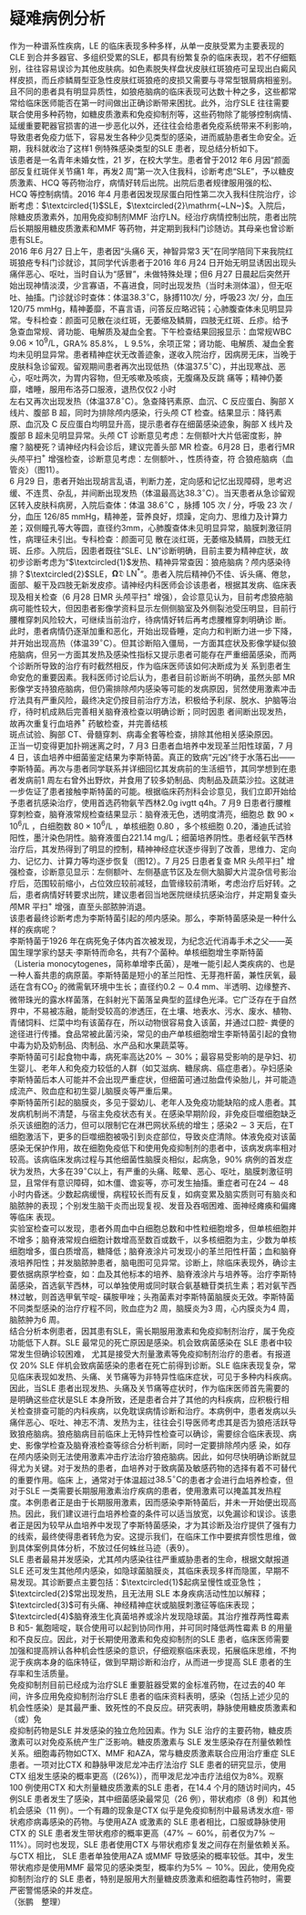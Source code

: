 # 疑难病例分析  
作为一种谱系性疾病，LE 的临床表现多种多样，从单一皮肤受累为主要表现的CLE 到合并多器官、多组织受累的SLE，都具有纷繁复杂的临床表现，若不仔细甄别，往往容易误诊为其他皮肤病。如色素脱失样盘状皮肤红斑狼疮可呈现出白癜风样皮损，而丘疹鳞屑型亚急性皮肤红斑狼疮的皮损又需要与寻常型银屑病相鉴别。且不同的患者具有明显异质性，如狼疮脑病的临床表现可达数十种之多，这些都常常给临床医师能否在第一时间做出正确诊断带来困扰。此外，治疗SLE 往往需要联合使用多种药物，如糖皮质激素和免疫抑制剂等，这些药物除了能够控制病情、延缓重要靶器官损害的进一步恶化以外，还往往会给患者免疫系统带来不利影响，导致患者免疫力低下，容易发生各种少见类型的感染，进而威胁患者生命安全。近期，我科就收治了这样1 例特殊感染类型的SLE 患者，现总结分析如下。  
该患者是一名青年未婚女性，21 岁，在校大学生。患者曾于2012 年6 月因“颜面部反复红斑伴关节痛1 年，再发2 周”第一次入住我科，诊断考虑“SLE”，予以糖皮质激素、HCQ 等药物治疗，病情好转后出院。出院后患者规律服用强的松、 HCQ 等控制病情。2016 年4 月患者因发现尿蛋白阳性第二次入我科住院治疗，诊断考虑：$\textcircled{1}$SLE，$\textcircled{2}\mathrm{~LN~}$。入院后，除糖皮质激素外，加用免疫抑制剂MMF 治疗$\mathrm{LN}$。经治疗病情控制出院，患者出院后长期服用糖皮质激素和MMF 等药物，并定期到我科门诊随访。其母亲也曾诊断患有SLE。  
2016 年6 月27 日上午，患者因“头痛6 天，神智异常3 天”在同学陪同下来我院红斑狼疮专科门诊就诊，其同学代诉患者于2016 年6 月24 日开始无明显诱因出现头痛伴恶心、呕吐，当时自认为“感冒”，未做特殊处理；但6 月27 日晨起后突然开始出现神情淡漠，少言寡语，不喜进食，同时出现发热（当时未测体温），但无呕吐、抽搐。门诊就诊时查体：体温$38.3^{\circ}\mathrm{C}$，脉搏110次/ 分，呼吸23 次/ 分，血压$120/75~\mathrm{mmHg}$，精神萎靡，不喜言语，问答反应略迟钝；心肺腹查体未见明显异常。专科检查：颜面可见散在淡红斑，无萎缩及鳞屑，四肢无红斑、丘疹。给予 急查血常规、肾功能、电解质及凝血全套。下午检查结果回报显示：血常规WBC $9.06\times10^{9}/\mathrm{L}$，$\mathrm{GRA\%~}85.8\%$，$\mathrm{~L~}9.5\%$，余项正常；肾功能、电解质、凝血全套均未见明显异常。患者精神症状无改善迹象，遂收入院治疗，因病房无床，当晚于皮肤科急诊留观。留观期间患者再次出现低热（体温$37.5^{\circ}\mathrm{C}$），并出现寒战、恶心，呕吐两次，为胃内容物，但无咳嗽及咳痰，无腹痛及反跳 痛等；精神仍萎靡，嗜睡，服用布洛芬口服液，退热仅仅2 小时  
左右又再次出现发热（体温$37.8^{\circ}\mathrm{C}$）。急查降钙素原、血沉、C 反应蛋白、胸部 X 线片、腹部 B 超，同时为排除颅内感染，行头颅 CT 检查。结果显示：降钙素原、血沉及 C 反应蛋白均明显升高，提示患者存在细菌感染迹象，胸部 X 线片及腹部 B 超未见明显异常。头颅 CT 诊断意见考虑：左侧额叶大片低密度影，肿瘤？脑梗死？请神经内科会诊后，建议完善头部 MR 检查。6月28 日，患者行MR 头颅平扫$^+$ 增强检查，诊断意见考虑：左侧额叶、，性质待查，符 合狼疮脑病（血管炎）（图11）。  
6 月29 日，患者开始出现胡言乱语，判断力差，定向感和记忆出现障碍，思考迟缓、不连贯、杂乱，并间断出现发热（体温最高达$38.3^{\circ}\mathrm{C}$）。当天患者从急诊留观区转入皮肤科病房，入院后查体：体温 $38.6^{\circ}\mathrm{C}$ ，脉搏 105  次 /  分，呼吸 23  次 /  分，血压 $126/85~\mathrm{mmHg}$，精神差，营养良好，烦躁，定向力、思维力及计算力差；双侧瞳孔等大等圆，直径约$3\mathrm{mm}$，心肺腹查体未见明显异常，脑膜刺激征阴性，病理征未引出。专科检查：颜面可见 散在淡红斑，无萎缩及鳞屑，四肢无红斑、丘疹。入院后，因患者既往“SLE、LN”诊断明确，目前主要为精神症状，故初步诊断考虑为“$\textcircled{1}$发热、精神异常查因：狼疮脑病？颅内感染待排？$\textcircled{2}$SLE，$\mathbf{\Omega}\mathfrak{D}\mathrm{~LN}^{\ast}$”。患者入院后精神仍不佳、诉头痛、倦怠，面部、躯干及四肢无新发皮疹。请神经内科医师会诊该患者，根据其发病、临床表现及相关检查（6 月28 日MR 头颅平扫$^+$ 增强），会诊意见认为，目前考虑狼疮脑病可能性较大，但因患者影像学资料显示左侧侧脑室及外侧裂池受压明显，目前行腰椎穿刺风险较大，可继续当前治疗，待病情好转后再考虑腰椎穿刺明确诊 断。此时，患者病情仍逐渐加重和恶化，开始出现昏睡，定向力和判断力进一步下降，并开始出现高热（体温$39^{\circ}\mathrm{C}$）。但其诊断陷入僵局，一方面其症状及影像学疑似狼疮脑病，但另一方面其发热及感染性指标又提示患者可能存在严重细菌感染，而两个诊断所导致的治疗有时截然相反，作为临床医师该如何决断成为关 系到患者生命安危的重要因素。我科医师讨论后认为，患者目前诊断尚不明确，虽然头部 MR 影像学支持狼疮脑病，但仍需排除颅内感染等可能的发病原因，贸然使用激素冲击疗法具有严重风险，最终决定仍按目前治疗方法，积极给予利尿、脱水、护脑等治疗，待时机成熟后完善相关脑脊液检查以明确诊断；同时因患 者间断出现发热，故再次重复行血培养$^+$ 药敏检查，并完善结核  
斑点试验、胸部 CT、骨髓穿刺、病毒全套等检查，排除其他相关感染原因。  
正当一切变得更加扑朔迷离之时，7 月3 日患者血培养中发现革兰阳性球菌，7 月4 日，该血培养中细菌鉴定结果为李斯特菌。真正的致病“元凶”终于水落石出——李斯特菌。再次与患者同学联系并详细回忆其发病前的生活细节，其同学想到在患者发病前1 周左右曾外出野炊，并食用了较多奶制品、肉制品及蔬菜沙拉。这就进一步佐证了患者接触李斯特菌的可能。根据临床药剂科会诊意见，我们立即开始给予患者抗感染治疗，使用首选药物氨苄西林$2.0\mathrm{g}$ ivgtt $\mathrm{q4h}$。7 月9 日患者行腰椎穿刺检查，脑脊液常规检查结果显示：脑脊液无色，透明度清亮，细胞总 数 $90\times10^{6}/\mathrm{L}$ ，白细胞数 $80\times10^{6}/\mathrm{L}$ ，单核细胞 0.80 ，多个核细胞 0.20，潘迪氏试验阳性，墨汁染色阴性。脑脊液蛋白$221.14\;\mathrm{mg}/$L；细菌培养阴性。患者经氨苄西林治疗后，其发热得到了明显的控制，精神神经症状逐步得到了改善，思维力、定向力、记忆力、计算力等均逐步恢复（图12）。7 月25 日患者复查 MR 头颅平扫$^+$ 增强检查，诊断意见显示：左侧额叶、左侧基底节区及左侧大脑脚大片混杂信号影治疗后，范围较前缩小，占位效应较前减轻，血管缘较前清晰，考虑治疗后好转。之后，患者病情好转要求出院，建议患者回当地医院继续抗感染治疗，并定期复查头颅MR 平扫$^+$ 增强，直至头部脓肿消退。  
该患者最终诊断考虑为李斯特菌引起的颅内感染。那么，李斯特菌感染是一种什么样的疾病呢？  
李斯特菌于1926 年在病死兔子体内首次被发现，为纪念近代消毒手术之父——英国生理学家约瑟夫·李斯特而命名，共有7个菌种。单核细胞增生李斯特菌（Listeria monocytogenes，简称单增李氏菌），是唯一能引起人类疾病的、也是一种人畜共患的病原菌。李斯特菌是短小的革兰阳性、无芽孢杆菌，兼性厌氧，最适在含有$\mathrm{CO}_{2}$ 的微需氧环境中生长；直径约$0.2\sim0.4\:\mathrm{mm}$、半透明、边缘整齐、微带珠光的露水样菌落，在斜射光下菌落呈典型的蓝绿色光泽。它广泛存在于自然界中，不易被冻融，能耐受较高的渗透压，在土壤、地表水、污水、废水、植物、青储饲料、烂菜中均有该菌存在，所以动物很容易食入该菌，并通过口腔- 粪便的途径进行传播。食品常被此菌污染，常见的由产单核细胞增生李斯特菌引起的食物中毒为奶及奶制品、肉制品、水产品和水果蔬菜等。  
李斯特菌可引起食物中毒，病死率高达$20\%\sim30\%$；最容易受影响的是孕妇、初生婴儿、老年人和免疫力较低的人群（如艾滋病、糖尿病、癌症患者）。孕妇感染李斯特菌后本人可能并不会出现严重症状，但细菌可通过胎盘传染胎儿，并可能造成流产、败血症和初生婴儿脑膜炎等严重后果。  
李斯特菌所引起的脑膜炎，多见于婴幼儿、老年人及免疫功能缺陷的成人患者。其发病机制尚不清楚，与宿主免疫状态有关。在感染早期阶段，非免疫巨噬细胞缺乏杀灭该细胞的活力，但可以限制它在淋巴网状系统的增生；感染$2\sim3$ 天后，在T 细胞激活下，更多的巨噬细胞被吸引到炎症部位，导致炎症清除。体液免疫对该菌感染无保护作用，故在细胞免疫低下和使用免疫抑制剂的患者中，该病发病率相对较高。该病临床发病过程与其他细菌性脑膜炎相似，起病急，$90\%$ 病例的首发症状为发热，大多在$39^{\circ}\mathrm{C}$以上，有严重的头痛、眩晕、恶心、呕吐，脑膜刺激征明显，且常伴有意识障碍，如木僵、谵妄等，亦可发生抽搐。重症者可在$24\sim48$ 小时内昏迷。少数起病缓慢，病程较长而有反复，如病变累及脑实质则可有脑炎和脑脓肿的表现；个别发生脑干炎而出现复视、发音及吞咽困难、面神经瘫痪和偏瘫等临床 表现。  
实验室检查可以发现，患者外周血中白细胞总数和中性粒细胞增多，但单核细胞并不增多；脑脊液常规白细胞计数增高至数百或数千，以多核细胞为主，少数为单核细胞增多，蛋白质增高，糖降低；脑脊液涂片可发现小的革兰阳性杆菌；血和脑脊液培养阳性；并发脑脓肿患者，脑电图可见异常。诊断上，除临床表现外，确诊主要依据病原学检查，如：血及其他标本的培养、脑脊液涂片与培养等。治疗李斯特菌感染，首选氨苄西林，可以单独使用或同时联合氨基糖苷类抗生素；若对氨苄西林过敏，则首选甲氧苄啶- 磺胺甲唑；头孢菌素对李斯特菌脑膜炎无效。李斯特菌不同类型感染的治疗疗程不同，败血症为2 周，脑膜炎为3 周，心内膜炎为4 周，脑脓肿为6 周。  
结合分析本例患者，因其患有SLE，需长期服用激素和免疫抑制剂治疗，属于免疫功能低下人群。SLE 最常见的死亡原因是感染。机会致病菌感染在  SLE  患者中较常发生但确诊较困难， 尤其是接受大剂量激素等免疫抑制剂治疗的患者。有报道仅 $20\%$   SLE 伴机会致病菌感染的患者在死亡前得到诊断。SLE 临床表现复杂，常见临床表现如发热、头痛、关节痛等为非特异性临床症状，可见于多种内科疾病。因此，当SLE 患者出现发热、头痛及关节痛等症状时，作为临床医师首先需要的是明确这些症状是SLE 本身所致，还是患者合并了其他的内科疾病，应积极行相关检查排查可能的内科疾病，以免耽误病情诊断和治疗。本病例中，患者发病以头痛伴恶心、呕吐、神志不清、发热为主，往往会引导医师考虑其是否为狼疮活跃导致狼疮脑病。狼疮脑病目前临床上无特异性检查可以确诊，需要综合临床表现、病史、影像学检查及脑脊液检查等综合分析判断，同时一定要排除颅内感 染，如存在颅内感染则无法使用激素冲击疗法治疗狼疮脑病。因此，如何尽快明确诊断就显得尤为关键。对于发热的患者，血培养对于致病菌及敏感药物的选择有着不可替代的重要作用。临床 上，通常对于体温超过$38.5^{\circ}\mathrm{C}$的患者才会进行血培养检查，但对于SLE 一类需要长期服用激素治疗疾病的患者，使用激素可以掩盖其发热程度。本例患者正是由于长期服用激素，因而感染李斯特菌后，并未一开始便出现高热。因此，我们建议进行血培养检查的条件可以适当放宽，以免漏诊和误诊。该患者正是因为较早从血培养中发现了李斯特菌感染，才为其诊断及治疗提供了强有力的线索，最终使得患者转危为安。这提示我们，在临床工作中要摈弃惯性思维，做到具体案例具体分析，不放过任何蛛丝马迹（表9）。  
SLE 患者最易并发感染，尤其颅内感染往往严重威胁患者的生命，根据文献报道SLE 还可发生其他颅内感染，如隐球菌脑膜炎，其临床表现多样而隐匿，早期不易发现。其诊断要点主要包括：$\textcircled{1}$起病呈慢性或亚急性；$\textcircled{2}$常出现发热，且无法用 SLE 本身疾病活动性加以解释；$\textcircled{3}$可有头痛、神经精神症状或脑膜刺激征等临床表现；$\textcircled{4}$脑脊液生化真菌培养或涂片发现隐球菌。其治疗推荐两性霉素 B 和5- 氟胞嘧啶，联合使用可以起到协同作用，并可同时降低两性霉素 B 的用量和不良反应。因此，对于长期使用激素和免疫抑制剂的SLE 患者，临床医师需要加强和提高辨认各种机会性感染的意识，仔细观察临床表现，拓展临床思维，不拘泥于疾病本身的临床特征，做到早期诊断和治疗，从而进一步提高 SLE 患者的生存率和生活质量。  
免疫抑制剂目前已经成为治疗SLE 重要脏器受累的金标准药物，在过去的40 年间，许多应用免疫抑制剂治疗SLE 患者的临床资料表明，感染（包括上述少见的机会性感染）是其最严重、致死性的不良反应。研究表明，静脉使用糖皮质激素和（或）免  
疫抑制药物是SLE 并发感染的独立危险因素。作为 SLE 治疗的主要药物，糖皮质激素可以对免疫系统产生广泛影响。糖皮质激素与 SLE 发生感染存在剂量依赖性关系。细胞毒药物如CTX、MMF 和AZA，常与糖皮质激素联合应用治疗重症 SLE 患者。一项对比CTX 和静脉甲泼尼龙冲击疗法治疗 SLE 患者的研究显示，使用CTX 组发生感染的概率更高（$(26\%)$），而甲泼尼龙冲击疗法组仅为$8\%$。观察100 例使用CTX 和大剂量糖皮质激素的SLE 患者，在14.4 个月的随访时间内，45 例SLE 患者发生了感染，其中细菌感染最常见（26 例），带状疱疹（8 例）和其他机会感染（11 例）。一个有趣的现象是CTX 似乎是免疫抑制剂中最易诱发水痘- 带状疱疹病毒感染的药物。与使用AZA 或激素的 SLE 患者相比，口服或静脉使用CTX 的 SLE 患者发生带状疱疹的概率更高（$47\%\sim60\%$，前者仅为$7\%\sim11\%$）。同时也发现，SLE 患者使用CTX 与带状疱疹复发之间存在剂量依赖关系。与CTX 相比， SLE 患者单独使用AZA 或MMF 导致感染的概率较低。其中，发生带状疱疹是使用MMF 最常见的感染类型，概率约为$5\%\sim10\%$。因此，使用免疫抑制剂治疗的 SLE 患者，特别是服用大剂量糖皮质激素和细胞毒性药物时，需要严密警惕感染的并发症。  
（张鹏　整理）  